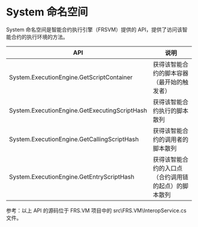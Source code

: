 # System 命名空间

System 命名空间是智能合约执行引擎（FRSVM）提供的 API，提供了访问该智能合约的执行环境的方法。

| API                                      | 说明                         |
| ---------------------------------------- | -------------------------- |
| System.ExecutionEngine.GetScriptContainer | 获得该智能合约的脚本容器（最开始的触发者）      |
| System.ExecutionEngine.GetExecutingScriptHash | 获得该智能合约执行的脚本散列             |
| System.ExecutionEngine.GetCallingScriptHash | 获得该智能合约的调用者的脚本散列           |
| System.ExecutionEngine.GetEntryScriptHash | 获得该智能合约的入口点（合约调用链的起点）的脚本散列 |

参考：以上 API 的源码位于 FRS.VM 项目中的 src\FRS.VM\InteropService.cs 文件。